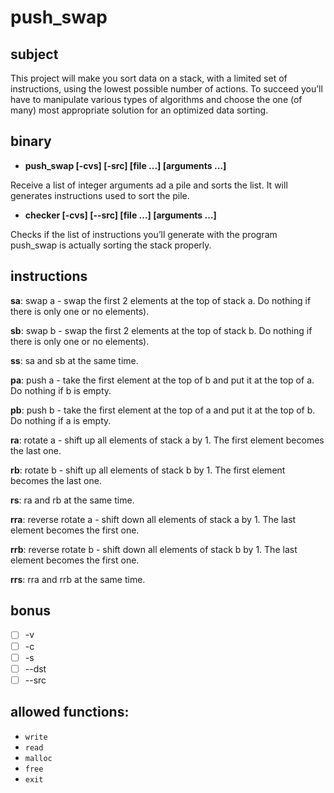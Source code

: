 # push_swap

## subject

This project will make you sort data on a stack, with a limited set of instructions, using
the lowest possible number of actions. To succeed you’ll have to manipulate various
types of algorithms and choose the one (of many) most appropriate solution for an
optimized data sorting.

## binary

- **push_swap [-cvs] [-src] [file ...] [arguments ...]**

Receive a list of integer arguments ad a pile and sorts the list. It will generates instructions used  to sort the pile.


- **checker [-cvs] [--src] [file ...] [arguments ...]**

Checks if the list of instructions you’ll generate with the program push_swap is actually sorting the stack properly.

## instructions

**sa**: swap a - swap the first 2 elements at the top of stack a. Do nothing if there
is only one or no elements).

**sb**: swap b - swap the first 2 elements at the top of stack b. Do nothing if there
is only one or no elements).

**ss**: sa and sb at the same time.

**pa**: push a - take the first element at the top of b and put it at the top of a. Do
nothing if b is empty.

**pb**: push b - take the first element at the top of a and put it at the top of b. Do
nothing if a is empty.

**ra**: rotate a - shift up all elements of stack a by 1. The first element becomes
the last one.

**rb**: rotate b - shift up all elements of stack b by 1. The first element becomes
the last one.

**rs**: ra and rb at the same time.

**rra**: reverse rotate a - shift down all elements of stack a by 1. The last element
becomes the first one.

**rrb**: reverse rotate b - shift down all elements of stack b by 1. The last element
becomes the first one.

**rrs**: rra and rrb at the same time.

## bonus

- [ ] -v
- [ ] -c
- [ ] -s
- [ ] --dst
- [ ] --src

## allowed functions:

- `write`
- `read`
- `malloc`
- `free`
- `exit`
